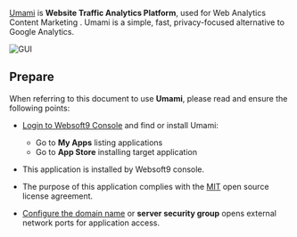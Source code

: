 [Umami](https://umami.is/) is **Website Traffic  Analytics Platform**, used for Web Analytics Content Marketing . Umami is a simple, fast, privacy-focused alternative to Google Analytics.


![GUI](https://libs.websoft9.com/Websoft9/DocsPicture/zh/umami/umami-gui-websoft9.png)


## Prepare

When referring to this document to use **Umami**, please read and ensure the following points:

- [Login to Websoft9 Console](./login-console) and find or install Umami:
  - Go to **My Apps** listing applications 
  - Go to **App Store** installing target application

- This application is installed by Websoft9 console.


- The purpose of this application complies with the [MIT](https://opensource.org/licenses/MIT) open source license agreement.


- [Configure the domain name](./domain-set) or **server security group** opens external network ports for application access.